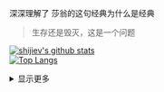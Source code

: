 深深理解了 莎翁的这句经典为什么是经典

> 生存还是毁灭，这是一个问题  


[![shijiev's github stats](https://github-readme-stats.vercel.app/api?username=shijiev&theme=tokyonight)](https://github.com/shijiev/github-readme-stats)    
[![Top Langs](https://github-readme-stats.vercel.app/api/top-langs/?username=shijiev&layout=compact)](https://github.com/shijiev/github-readme-stats)  

<details><summary>显示更多</summary>  

- [我的博客（筹）](https://shijiev.github.io)  

</details>
